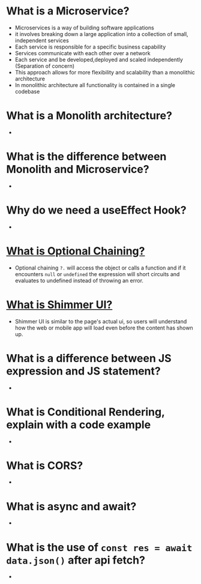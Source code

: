 # What is a Microservice?

- Microservices is a way of building software applications
- it involves breaking down a large application into a collection of small, independent services
- Each service is responsible for a specific business capability
- Services communicate with each other over a network
- Each service and be developed,deployed and scaled independently (Separation of concern)
- This approach allows for more flexibility and scalability than a monolithic architecture
- In monolithic architecture all functionality is contained in a single codebase

# What is a Monolith architecture?

-

# What is the difference between Monolith and Microservice?

-

# Why do we need a useEffect Hook?

-

# [What is Optional Chaining?](https://developer.mozilla.org/en-US/docs/Web/JavaScript/Reference/Operators/Optional_chaining)

- Optional chaining `?.` will access the object or calls a function and if it encounters `null` or `undefined` the expression will short circuits and evaluates to undefined instead of throwing an error.

# [What is Shimmer UI?](https://tyler-technologies.github.io/design-guide-gallery/shimmer)

- Shimmer UI is similar to the page's actual ui, so users will understand how the web or mobile app will load even before the content has shown up.

# What is a difference between JS expression and JS statement?

-

# What is Conditional Rendering, explain with a code example

-

# What is CORS?

-

# What is async and await?

-

# What is the use of `const res = await data.json()` after api fetch?

-
